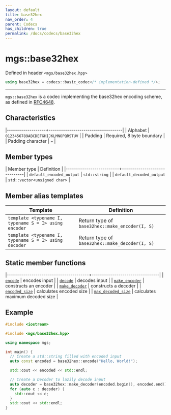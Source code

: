 ```yaml
---
layout: default
title: base32hex
nav_order: 4
parent: Codecs
has_children: true
permalink: /docs/codecs/base32hex
---
```


# mgs::base32hex

Defined in header `<mgs/base32hex.hpp>`

```cpp
using base32hex = codecs::basic_codec</* implementation-defined */>;
```

---

`mgs::base32hex` is a codec implementing the base32hex encoding scheme, as defined in [RFC4648](https://tools.ietf.org/html/rfc4648).

## Characteristics

|-------------------+------------------------------------|
| Alphabet          | `0123456789ABCDEFGHIJKLMNOPQRSTUV` |
| Padding           | Required, 8 byte boundary          |
| Padding character | `=`                                |

## Member types

| Member type              | Definition                   |
|--------------------------+------------------------------|
| `default_encoded_output` | `std::string`                |
| `default_decoded_output` | `std::vector<unsigned char>` |

## Member alias templates

| Template                                              | Definition                                     |
|-------------------------------------------------------|------------------------------------------------|
| `template <typename I, typename S = I> using encoder` | Return type of `base32hex::make_encoder(I, S)` |
| `template <typename I, typename S = I> using decoder` | Return type of `base32hex::make_decoder(I, S)` |

## Static member functions

|----------------------------------------+---------------------------------|
| [`encode`](encode)                     | encodes input                   |
| [`decode`](decode)                     | decodes input                   |
| [`make_encoder`](make_encoder)         | constructs an encoder           |
| [`make_decoder`](make_decoder)         | constructs a decoder            |
| [`encoded_size`](encoded_size)         | calculates encoded size         |
| [`max_decoded_size`](max_decoded_size) | calculates maximum decoded size |

## Example

```cpp
#include <iostream>

#include <mgs/base32hex.hpp>

using namespace mgs;

int main() {
  // Create a std::string filled with encoded input
  auto const encoded = base32hex::encode("Hello, World!");

  std::cout << encoded << std::endl;

  // Create a Decoder to lazily decode input
  auto decoder = base32hex::make_decoder(encoded.begin(), encoded.end());
  for (auto c : decoder) {
    std::cout << c;
  }
  std::cout << std::endl;
}
```
